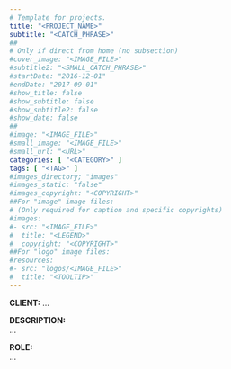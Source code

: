 ```yaml
---
# Template for projects.
title: "<PROJECT_NAME>"
subtitle: "<CATCH_PHRASE>"
##
# Only if direct from home (no subsection)
#cover_image: "<IMAGE_FILE>"
#subtitle2: "<SMALL_CATCH_PHRASE>"
#startDate: "2016-12-01"
#endDate: "2017-09-01"
#show_title: false
#show_subtitle: false
#show_subtitle2: false
#show_date: false
##
#image: "<IMAGE_FILE>"
#small_image: "<IMAGE_FILE>"
#small_url: "<URL>"
categories: [ "<CATEGORY>" ]
tags: [ "<TAG>" ]
#images_directory; "images"
#images_static: "false"
#images_copyright: "<COPYRIGHT>"
##For "image" image files:
# (Only required for caption and specific copyrights)
#images:
#- src: "<IMAGE_FILE>"
#  title: "<LEGEND>"
#  copyright: "<COPYRIGHT>"
##For "logo" image files:
#resources:
#- src: "logos/<IMAGE_FILE>"
#  title: "<TOOLTIP>"
---
```


<b>CLIENT:</b> ...<br>

<b>DESCRIPTION:</b><br>
...<br>

<b>ROLE:</b><br>
...<br>
